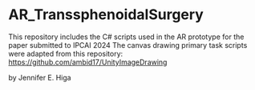 # AR_TranssphenoidalSurgery
This repository includes the C# scripts used in the AR prototype for the paper submitted to IPCAI 2024
The canvas drawing primary task scripts were adapted from this repository: https://github.com/ambid17/UnityImageDrawing

by Jennifer E. Higa
